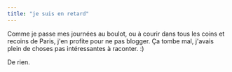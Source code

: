 ```yaml
---
title: "je suis en retard"
---
```


Comme je passe mes journées au boulot, ou à courir dans tous les coins et
recoins de Paris, j'en profite pour ne pas blogger. Ça tombe mal, j'avais
plein de choses pas intéressantes à raconter. :)

De rien.


